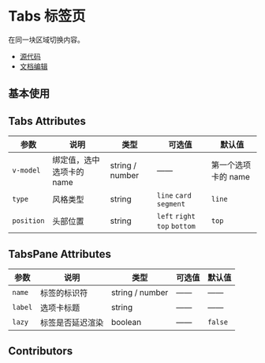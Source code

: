 # Tabs 标签页

在同一块区域切换内容。

- [源代码](https://github.com/FightingDesign/fighting-design/tree/master/packages/fighting-design/tabs)
- [文档编辑](https://github.com/FightingDesign/fighting-design/blob/master/docs/docs/components/tabs.md)

## 基本使用

## Tabs Attributes

| 参数            | 说明               | 类型    | 可选值                  | 默认值 |
| -------------- | ------------------ | ------- | ----------------------- | ------ |
| `v-model`    |  绑定值，选中选项卡的 name  | string / number   | ——        | 第一个选项卡的 name  |
| `type`    |  风格类型     |  string    | `line` `card` `segment`         | `line`  |
| `position`    |  头部位置    |  string    | `left` `right` `top` `bottom`     | `top`  |


## TabsPane Attributes

| 参数            | 说明               | 类型    | 可选值                  | 默认值 |
| -------------- | ------------------ | ------- | ----------------------- | ------ |
| `name`    |  标签的标识符     |  string / number    | ——     | ——  |
| `label`    |  选项卡标题    |  string    | ——    | ——  |
| `lazy`    |  标签是否延迟渲染    |  boolean    | ——    | `false`  |

## Contributors

<a href="https://github.com/Tyh2001" target="_blank">
  <f-avatar round src="https://avatars.githubusercontent.com/u/73180970?v=4" />
</a>

<a href="https://github.com/xluoyu" target="_blank">
  <f-avatar round src="https://avatars.githubusercontent.com/u/36356701?v=4" />
</a>